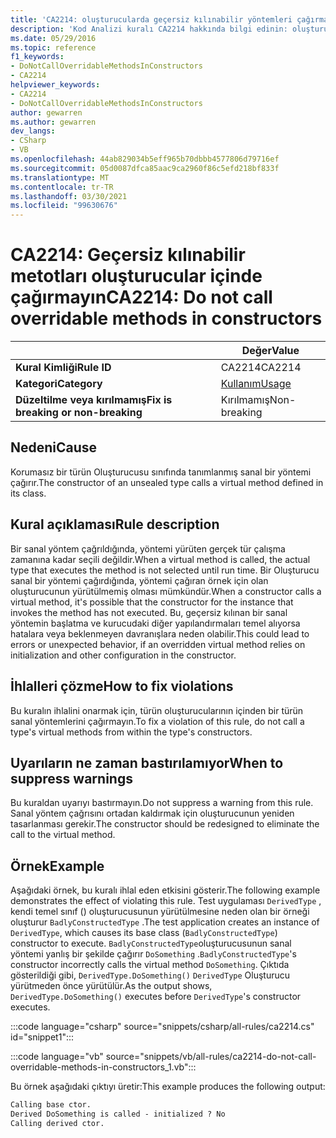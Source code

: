 ```yaml
---
title: 'CA2214: oluşturucularda geçersiz kılınabilir yöntemleri çağırmayın (kod analizi)'
description: 'Kod Analizi kuralı CA2214 hakkında bilgi edinin: oluşturucularda geçersiz kılınabilir yöntemleri çağırma'
ms.date: 05/29/2016
ms.topic: reference
f1_keywords:
- DoNotCallOverridableMethodsInConstructors
- CA2214
helpviewer_keywords:
- CA2214
- DoNotCallOverridableMethodsInConstructors
author: gewarren
ms.author: gewarren
dev_langs:
- CSharp
- VB
ms.openlocfilehash: 44ab829034b5eff965b70dbbb4577806d79716ef
ms.sourcegitcommit: 05d0087dfca85aac9ca2960f86c5efd218bf833f
ms.translationtype: MT
ms.contentlocale: tr-TR
ms.lasthandoff: 03/30/2021
ms.locfileid: "99630676"
---
```

# <a name="ca2214-do-not-call-overridable-methods-in-constructors"></a><span data-ttu-id="ac5f7-103">CA2214: Geçersiz kılınabilir metotları oluşturucular içinde çağırmayın</span><span class="sxs-lookup"><span data-stu-id="ac5f7-103">CA2214: Do not call overridable methods in constructors</span></span>

| | <span data-ttu-id="ac5f7-104">Değer</span><span class="sxs-lookup"><span data-stu-id="ac5f7-104">Value</span></span> |
|-|-|
| <span data-ttu-id="ac5f7-105">**Kural Kimliği**</span><span class="sxs-lookup"><span data-stu-id="ac5f7-105">**Rule ID**</span></span> |<span data-ttu-id="ac5f7-106">CA2214</span><span class="sxs-lookup"><span data-stu-id="ac5f7-106">CA2214</span></span>|
| <span data-ttu-id="ac5f7-107">**Kategori**</span><span class="sxs-lookup"><span data-stu-id="ac5f7-107">**Category**</span></span> |[<span data-ttu-id="ac5f7-108">Kullanım</span><span class="sxs-lookup"><span data-stu-id="ac5f7-108">Usage</span></span>](usage-warnings.md)|
| <span data-ttu-id="ac5f7-109">**Düzeltilme veya kırılmamış**</span><span class="sxs-lookup"><span data-stu-id="ac5f7-109">**Fix is breaking or non-breaking**</span></span> |<span data-ttu-id="ac5f7-110">Kırılmamış</span><span class="sxs-lookup"><span data-stu-id="ac5f7-110">Non-breaking</span></span>|

## <a name="cause"></a><span data-ttu-id="ac5f7-111">Nedeni</span><span class="sxs-lookup"><span data-stu-id="ac5f7-111">Cause</span></span>

<span data-ttu-id="ac5f7-112">Korumasız bir türün Oluşturucusu sınıfında tanımlanmış sanal bir yöntemi çağırır.</span><span class="sxs-lookup"><span data-stu-id="ac5f7-112">The constructor of an unsealed type calls a virtual method defined in its class.</span></span>

## <a name="rule-description"></a><span data-ttu-id="ac5f7-113">Kural açıklaması</span><span class="sxs-lookup"><span data-stu-id="ac5f7-113">Rule description</span></span>

<span data-ttu-id="ac5f7-114">Bir sanal yöntem çağrıldığında, yöntemi yürüten gerçek tür çalışma zamanına kadar seçili değildir.</span><span class="sxs-lookup"><span data-stu-id="ac5f7-114">When a virtual method is called, the actual type that executes the method is not selected until run time.</span></span> <span data-ttu-id="ac5f7-115">Bir Oluşturucu sanal bir yöntemi çağırdığında, yöntemi çağıran örnek için olan oluşturucunun yürütülmemiş olması mümkündür.</span><span class="sxs-lookup"><span data-stu-id="ac5f7-115">When a constructor calls a virtual method, it's possible that the constructor for the instance that invokes the method has not executed.</span></span> <span data-ttu-id="ac5f7-116">Bu, geçersiz kılınan bir sanal yöntemin başlatma ve kurucudaki diğer yapılandırmaları temel alıyorsa hatalara veya beklenmeyen davranışlara neden olabilir.</span><span class="sxs-lookup"><span data-stu-id="ac5f7-116">This could lead to errors or unexpected behavior, if an overridden virtual method relies on initialization and other configuration in the constructor.</span></span>

## <a name="how-to-fix-violations"></a><span data-ttu-id="ac5f7-117">İhlalleri çözme</span><span class="sxs-lookup"><span data-stu-id="ac5f7-117">How to fix violations</span></span>

<span data-ttu-id="ac5f7-118">Bu kuralın ihlalini onarmak için, türün oluşturucularının içinden bir türün sanal yöntemlerini çağırmayın.</span><span class="sxs-lookup"><span data-stu-id="ac5f7-118">To fix a violation of this rule, do not call a type's virtual methods from within the type's constructors.</span></span>

## <a name="when-to-suppress-warnings"></a><span data-ttu-id="ac5f7-119">Uyarıların ne zaman bastırılamıyor</span><span class="sxs-lookup"><span data-stu-id="ac5f7-119">When to suppress warnings</span></span>

<span data-ttu-id="ac5f7-120">Bu kuraldan uyarıyı bastırmayın.</span><span class="sxs-lookup"><span data-stu-id="ac5f7-120">Do not suppress a warning from this rule.</span></span> <span data-ttu-id="ac5f7-121">Sanal yöntem çağrısını ortadan kaldırmak için oluşturucunun yeniden tasarlanması gerekir.</span><span class="sxs-lookup"><span data-stu-id="ac5f7-121">The constructor should be redesigned to eliminate the call to the virtual method.</span></span>

## <a name="example"></a><span data-ttu-id="ac5f7-122">Örnek</span><span class="sxs-lookup"><span data-stu-id="ac5f7-122">Example</span></span>

<span data-ttu-id="ac5f7-123">Aşağıdaki örnek, bu kuralı ihlal eden etkisini gösterir.</span><span class="sxs-lookup"><span data-stu-id="ac5f7-123">The following example demonstrates the effect of violating this rule.</span></span> <span data-ttu-id="ac5f7-124">Test uygulaması `DerivedType` , kendi temel sınıf () oluşturucusunun yürütülmesine neden olan bir örneği oluşturur `BadlyConstructedType` .</span><span class="sxs-lookup"><span data-stu-id="ac5f7-124">The test application creates an instance of `DerivedType`, which causes its base class (`BadlyConstructedType`) constructor to execute.</span></span> <span data-ttu-id="ac5f7-125">`BadlyConstructedType`oluşturucusunun sanal yöntemi yanlış bir şekilde çağırır `DoSomething` .</span><span class="sxs-lookup"><span data-stu-id="ac5f7-125">`BadlyConstructedType`'s constructor incorrectly calls the virtual method `DoSomething`.</span></span> <span data-ttu-id="ac5f7-126">Çıktıda gösterildiği gibi, `DerivedType.DoSomething()` `DerivedType` Oluşturucu yürütmeden önce yürütülür.</span><span class="sxs-lookup"><span data-stu-id="ac5f7-126">As the output shows, `DerivedType.DoSomething()` executes before `DerivedType`'s constructor executes.</span></span>

:::code language="csharp" source="snippets/csharp/all-rules/ca2214.cs" id="snippet1":::

:::code language="vb" source="snippets/vb/all-rules/ca2214-do-not-call-overridable-methods-in-constructors_1.vb":::

<span data-ttu-id="ac5f7-127">Bu örnek aşağıdaki çıktıyı üretir:</span><span class="sxs-lookup"><span data-stu-id="ac5f7-127">This example produces the following output:</span></span>

```txt
Calling base ctor.
Derived DoSomething is called - initialized ? No
Calling derived ctor.
```
